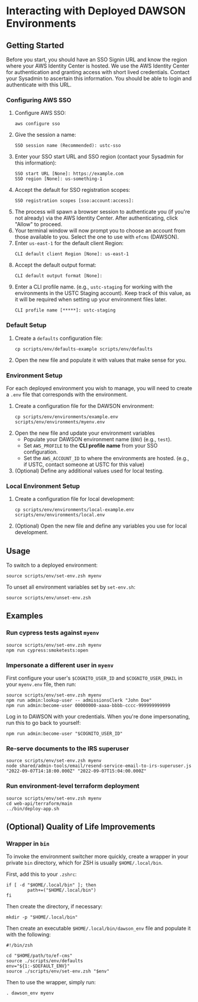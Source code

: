 # Interacting with Deployed DAWSON Environments

## Getting Started

Before you start, you should have an SSO Signin URL and know the region where your AWS Identity Center is hosted. We use the AWS Identity Center for authentication and granting access with short lived credentials. Contact your Sysadmin to ascertain this information. You should be able to login and authenticate with this URL.

### Configuring AWS SSO

1. Configure AWS SSO:
    ```
    aws configure sso
    ```
1. Give the session a name:
    ```
    SSO session name (Recommended): ustc-sso
    ```
1. Enter your SSO start URL and SSO region (contact your Sysadmin for this information):
    ```
    SSO start URL [None]: https://example.com
    SSO region [None]: us-something-1
    ```
1. Accept the default for SSO registration scopes:
    ```
    SSO registration scopes [sso:account:access]:
    ```
1. The process will spawn a browser session to authenticate you (if you're not already) via the AWS Identity Center. After authenticating, click "Allow" to proceed. 
1. Your terminal window will now prompt you to choose an account from those available to you. Select the one to use with `efcms` (DAWSON). 
1. Enter `us-east-1` for the default client Region:
    ```
    CLI default client Region [None]: us-east-1
    ```
1. Accept the default output format:
    ```
    CLI default output format [None]:
    ```
1. Enter a CLI profile name. (e.g., `ustc-staging` for working with the environments in the USTC Staging account). Keep track of this value, as it will be required when setting up your environment files later. 
    ```
    CLI profile name [*****]: ustc-staging
    ```

### Default Setup

1. Create a `defaults` configuration file:
    ```
   cp scripts/env/defaults-example scripts/env/defaults
   ```
1. Open the new file and populate it with values that make sense for you.

### Environment Setup

For each deployed environment you wish to manage, you will need to create a `.env` file that corresponds with the environment. 

1. Create a configuration file for the DAWSON environment:
    ```
    cp scripts/env/environments/example.env scripts/env/environments/myenv.env
    ```
1. Open the new file and update your environment variables
    - Populate your DAWSON environment name (`ENV`) (e.g., `test`). 
    - Set `AWS_PROFILE` to the **CLI profile name** from your SSO configuration.
    - Set the `AWS_ACCOUNT_ID` to where the environments are hosted. (e.g., if USTC, contact someone at USTC for this value)
1. (Optional) Define any additional values used for local testing.

### Local Environment Setup

1. Create a configuration file for local development:
    ```
   cp scripts/env/environments/local-example.env scripts/env/environments/local.env
   ```
1. (Optional) Open the new file and define any variables you use for local development.

## Usage

To switch to a deployed environment:
```
source scripts/env/set-env.zsh myenv
```

To unset all environment variables set by `set-env.sh`:
```
source scripts/env/unset-env.zsh
```

## Examples

### Run cypress tests against `myenv`

```
source scripts/env/set-env.zsh myenv
npm run cypress:smoketests:open
```

### Impersonate a different user in `myenv`

First configure your user's `$COGNITO_USER_ID` and `$COGNITO_USER_EMAIL` in your `myenv.env` file, then run:
```
source scripts/env/set-env.zsh myenv
npm run admin:lookup-user -- admissionsClerk "John Doe"
npm run admin:become-user 00000000-aaaa-bbbb-cccc-999999999999
```
Log in to DAWSON with your credentials. When you're done impersonating, run this to go back to yourself:
```
npm run admin:become-user "$COGNITO_USER_ID"
```

### Re-serve documents to the IRS superuser

```
source scripts/env/set-env.zsh myenv
node shared/admin-tools/email/resend-service-email-to-irs-superuser.js "2022-09-07T14:18:00.000Z" "2022-09-07T15:04:00.000Z"
```

### Run environment-level terraform deployment

```
source scripts/env/set-env.zsh myenv
cd web-api/terraform/main
../bin/deploy-app.sh
```

## (Optional) Quality of Life Improvements

### Wrapper in `bin`

To invoke the environment switcher more quickly, create a wrapper in your private `bin` directory, which for ZSH is usually `$HOME/.local/bin`.

First, add this to your `.zshrc`:
```
if [ -d "$HOME/.local/bin" ]; then
        path+=("$HOME/.local/bin")
fi
```
Then create the directory, if necessary:
```
mkdir -p "$HOME/.local/bin"
```
Then create an executable `$HOME/.local/bin/dawson_env` file and populate it with the following:
```
#!/bin/zsh

cd "$HOME/path/to/ef-cms"
source ./scripts/env/defaults
env="${1:-$DEFAULT_ENV}"
source ./scripts/env/set-env.zsh "$env"
```
Then to use the wrapper, simply run:
```
. dawson_env myenv
```

